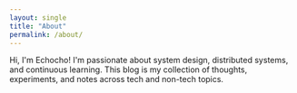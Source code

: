 ```yaml
---
layout: single
title: "About"
permalink: /about/
---
```


Hi, I'm Echocho! I'm passionate about system design, distributed systems, and continuous learning. This blog is my collection of thoughts, experiments, and notes across tech and non-tech topics.
